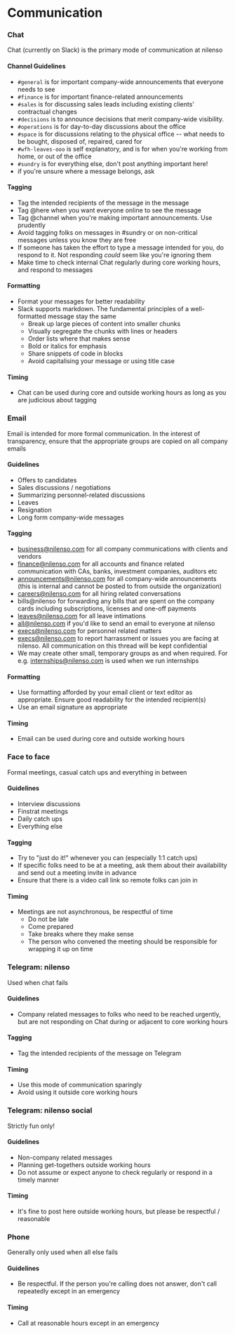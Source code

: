 # Communication

### Chat

Chat (currently on Slack) is the primary mode of communication at nilenso

#### Channel Guidelines

* `#general` is for important company-wide announcements that everyone needs to see
* `#finance` is for important finance-related announcements
* `#sales` is for discussing sales leads including existing clients' contractual changes
* `#decisions` is to announce decisions that merit company-wide visibility.
* `#operations` is for day-to-day discussions about the office
* `#space` is for discussions relating to the physical office -- what needs to be bought, disposed of, repaired, cared for
* `#wfh-leaves-ooo` is self explanatory, and is for when you're working from home, or out of the office
* `#sundry` is for everything else, don't post anything important here!
* if you're unsure where a message belongs, ask

#### Tagging

* Tag the intended recipients of the message in the message
* Tag @here when you want everyone online to see the message
* Tag @channel when you're making important announcements. Use prudently
* Avoid tagging folks on messages in #sundry or on non-critical messages unless you know they are free
* If someone has taken the effort to type a message intended for you, do respond to it. Not responding _could_ seem like you're ignoring them
* Make time to check internal Chat regularly during core working hours, and respond to messages

#### Formatting

* Format your messages for better readability
* Slack supports markdown. The fundamental principles of a well-formatted message stay the same
  * Break up large pieces of content into smaller chunks
  * Visually segregate the chunks with lines or headers
  * Order lists where that makes sense
  * Bold or italics for emphasis
  * Share snippets of code in blocks
  * Avoid capitalising your message or using title case

#### Timing

* Chat can be used during core and outside working hours as long as you are judicious about tagging

### Email

Email is intended for more formal communication. In the interest of transparency, ensure that the appropriate groups are copied on all company emails

#### Guidelines

* Offers to candidates
* Sales discussions / negotiations
* Summarizing personnel-related discussions
* Leaves
* Resignation
* Long form company-wide messages

#### Tagging

* business@nilenso.com for all company communications with clients and vendors
* finance@nilenso.com for all accounts and finance related communication with CAs, banks, investment companies, auditors etc
* announcements@nilenso.com for all company-wide announcements (this is internal and cannot be posted to from outside the organization)
* careers@nilenso.com for all hiring related conversations
* bills@nilenso for forwarding any bills that are spent on the company cards including subscriptions, licenses and one-off payments
* leaves@nilenso.com for all leave intimations
* all@nilenso.com if you'd like to send an email to everyone at nilenso
* execs@nilenso.com for personnel related matters
* execs@nilenso.com to report harrassment or issues you are facing at nilenso. All communication on this thread will be kept confidential
* We may create other small, temporary groups as and when required. For e.g. internships@nilenso.com is used when we run internships

#### Formatting

* Use formatting afforded by your email client or text editor as appropriate. Ensure good readability for the intended recipient(s)
* Use an email signature as appropriate

#### Timing

* Email can be used during core and outside working hours

### Face to face

Formal meetings, casual catch ups and everything in between

#### Guidelines

* Interview discussions
* Finstrat meetings
* Daily catch ups
* Everything else

#### Tagging

* Try to "just do it!" whenever you can (especially 1:1 catch ups)
* If specific folks need to be at a meeting, ask them about their availability and send out a meeting invite in advance
* Ensure that there is a video call link so remote folks can join in

#### Timing

* Meetings are not asynchronous, be respectful of time
  * Do not be late
  * Come prepared
  * Take breaks where they make sense
  * The person who convened the meeting should be responsible for wrapping it up on time

### Telegram: nilenso

Used when chat fails

#### Guidelines

* Company related messages to folks who need to be reached urgently, but are not responding on Chat during or adjacent to core working hours

#### Tagging

* Tag the intended recipients of the message on Telegram

#### Timing

* Use this mode of communication sparingly
* Avoid using it outside core working hours

### Telegram: nilenso social

Strictly fun only!

#### Guidelines

* Non-company related messages
* Planning get-togethers outside working hours
* Do not assume or expect anyone to check regularly or respond in a timely manner

#### Timing

* It's fine to post here outside working hours, but please be respectful / reasonable

### Phone

Generally only used when all else fails

#### Guidelines

* Be respectful. If the person you're calling does not answer, don't call repeatedly except in an emergency

#### Timing

* Call at reasonable hours except in an emergency
